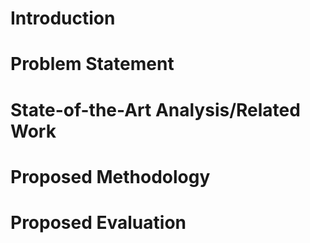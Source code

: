 # Introduction 

# Problem Statement 

# State-of-the-Art Analysis/Related Work

# Proposed Methodology

# Proposed Evaluation 

